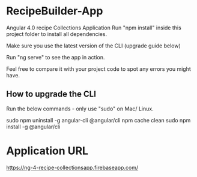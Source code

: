 # RecipeBuilder-App
Angular 4.0 recipe Collections Application
Run "npm install" inside this project folder to install all dependencies.

Make sure you use the latest version of the CLI (upgrade guide below)

Run "ng serve" to see the app in action.

Feel free to compare it with your project code to spot any errors you might have.


How to upgrade the CLI
-----------------------

Run the below commands - only use "sudo" on Mac/ Linux.

sudo npm uninstall -g angular-cli @angular/cli
npm cache clean
sudo npm install -g @angular/cli


# Application URL
https://ng-4-recipe-collectionsapp.firebaseapp.com/
